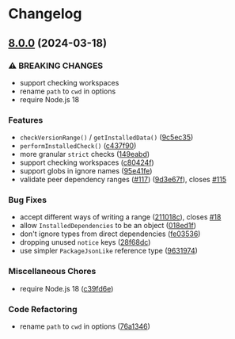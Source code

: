 # Changelog

## [8.0.0](https://github.com/voxpelli/node-installed-check-core/compare/v7.1.4...v8.0.0) (2024-03-18)


### ⚠ BREAKING CHANGES

* support checking workspaces
* rename `path` to `cwd` in options
* require Node.js 18

### Features

* `checkVersionRange()` / `getInstalledData()` ([9c5ec35](https://github.com/voxpelli/node-installed-check-core/commit/9c5ec357d520d17e6c5c81c50ee0fa2a74bb7e9d))
* `performInstalledCheck()` ([c437f90](https://github.com/voxpelli/node-installed-check-core/commit/c437f9035329ca9531bbe3c7c243cc985fa17235))
* more granular `strict` checks ([149eabd](https://github.com/voxpelli/node-installed-check-core/commit/149eabdc15d51b1cd077f7918b587d85c3cf8ffa))
* support checking workspaces ([c80424f](https://github.com/voxpelli/node-installed-check-core/commit/c80424ffd81efd515382c10705f0848154c44005))
* support globs in ignore names ([95e41fe](https://github.com/voxpelli/node-installed-check-core/commit/95e41fe3fbba3cb1d160d6e3af706e88c91a26cf))
* validate peer dependency ranges ([#117](https://github.com/voxpelli/node-installed-check-core/issues/117)) ([9d3e67f](https://github.com/voxpelli/node-installed-check-core/commit/9d3e67f4c758e7c9751ec8b046e22408da54c802)), closes [#115](https://github.com/voxpelli/node-installed-check-core/issues/115)


### Bug Fixes

* accept different ways of writing a range ([211018c](https://github.com/voxpelli/node-installed-check-core/commit/211018c72be0e6b982cfa98a6167bb6c58768b94)), closes [#18](https://github.com/voxpelli/node-installed-check-core/issues/18)
* allow `InstalledDependencies` to be an object ([018ed1f](https://github.com/voxpelli/node-installed-check-core/commit/018ed1f4e663556d832d38acfe2640863780571b))
* don't ignore types from direct dependencies ([fe03536](https://github.com/voxpelli/node-installed-check-core/commit/fe0353644e5867579dcc9758852887b5818efe5f))
* dropping unused `notice` keys ([28f68dc](https://github.com/voxpelli/node-installed-check-core/commit/28f68dc6b6b9dd54db5cecc644d4151cfc9db944))
* use simpler `PackageJsonLike` reference type ([9631974](https://github.com/voxpelli/node-installed-check-core/commit/963197410df3024f9d9df90a431abe0c0a9a655b))


### Miscellaneous Chores

* require Node.js 18 ([c39fd6e](https://github.com/voxpelli/node-installed-check-core/commit/c39fd6e021d023ce287b9ebcba5e88dc62900957))


### Code Refactoring

* rename `path` to `cwd` in options ([76a1346](https://github.com/voxpelli/node-installed-check-core/commit/76a13469e4a32de8679d3cbe4948cb9075c64d7e))

